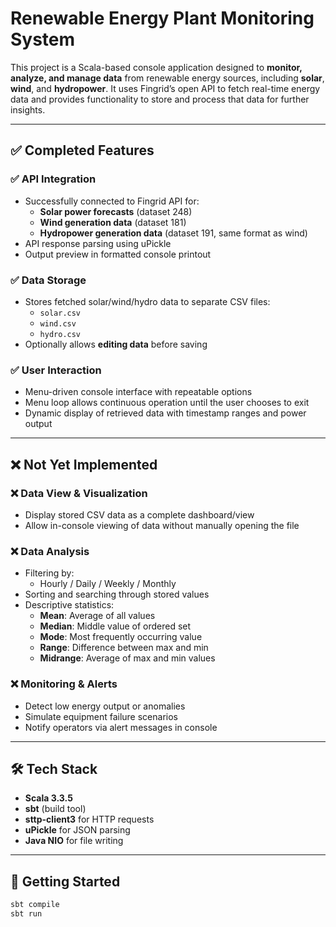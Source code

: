 # Renewable Energy Plant Monitoring System

This project is a Scala-based console application designed to **monitor, analyze, and manage data** from renewable energy sources, including **solar**, **wind**, and **hydropower**. It uses Fingrid’s open API to fetch real-time energy data and provides functionality to store and process that data for further insights.

---

## ✅ Completed Features

### ✅ API Integration
- Successfully connected to Fingrid API for:
  - **Solar power forecasts** (dataset 248)
  - **Wind generation data** (dataset 181)
  - **Hydropower generation data** (dataset 191, same format as wind)
- API response parsing using uPickle
- Output preview in formatted console printout

### ✅ Data Storage
- Stores fetched solar/wind/hydro data to separate CSV files:
  - `solar.csv`
  - `wind.csv`
  - `hydro.csv`
- Optionally allows **editing data** before saving

### ✅ User Interaction
- Menu-driven console interface with repeatable options
- Menu loop allows continuous operation until the user chooses to exit
- Dynamic display of retrieved data with timestamp ranges and power output

---

## ❌ Not Yet Implemented

### ❌ Data View & Visualization
- Display stored CSV data as a complete dashboard/view
- Allow in-console viewing of data without manually opening the file

### ❌ Data Analysis
- Filtering by:
  - Hourly / Daily / Weekly / Monthly
- Sorting and searching through stored values
- Descriptive statistics:
  - **Mean**: Average of all values
  - **Median**: Middle value of ordered set
  - **Mode**: Most frequently occurring value
  - **Range**: Difference between max and min
  - **Midrange**: Average of max and min values

### ❌ Monitoring & Alerts
- Detect low energy output or anomalies
- Simulate equipment failure scenarios
- Notify operators via alert messages in console

---

## 🛠 Tech Stack

- **Scala 3.3.5**
- **sbt** (build tool)
- **sttp-client3** for HTTP requests
- **uPickle** for JSON parsing
- **Java NIO** for file writing

---

## 🚀 Getting Started

```bash
sbt compile
sbt run

